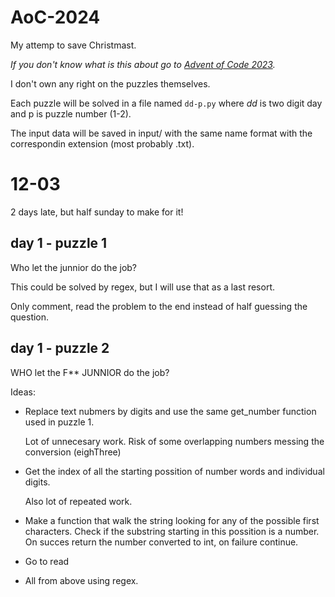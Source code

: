 # AoC-2024
My attemp to save Christmast.

*If you don't know what is this about go to
[Advent of Code 2023](https://adventofcode.com/2023/).*

I don't own any right on the puzzles themselves.

Each puzzle will be solved in a file named ``dd-p.py`` where *dd* is two digit
day and p is puzzle number (1-2).

The input data will be saved in input/ with the same name format with the
correspondin extension (most probably .txt).

# 12-03
2 days late, but half sunday to make for it!

## day 1 - puzzle 1

Who let the junnior do the job?

This could be solved by regex, but I will use that as a last resort.

Only comment, read the problem to the end instead of half guessing the question.


## day 1 - puzzle 2

WHO let the F** JUNNIOR do the job?

Ideas:
* Replace text nubmers by digits and use the same get_number function
  used in puzzle 1. 

  Lot of unnecesary work. Risk of some overlapping numbers messing the
  conversion (eighThree)

* Get the index of all the starting possition of number words and individual
  digits. 

  Also lot of repeated work.

* Make a function that walk the string looking for any of the possible first
  characters.
  Check if the substring starting in this possition is a number.
  On succes return the number converted to int, on failure continue.

* Go to read 

* All from above using regex.
